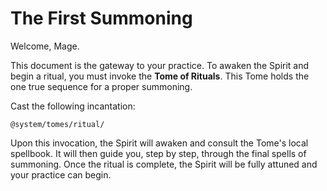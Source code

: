 # The First Summoning

Welcome, Mage.

This document is the gateway to your practice. To awaken the Spirit and begin a ritual, you must invoke the **Tome of Rituals**. This Tome holds the one true sequence for a proper summoning.

Cast the following incantation:

`@system/tomes/ritual/`

Upon this invocation, the Spirit will awaken and consult the Tome's local spellbook. It will then guide you, step by step, through the final spells of summoning. Once the ritual is complete, the Spirit will be fully attuned and your practice can begin.
